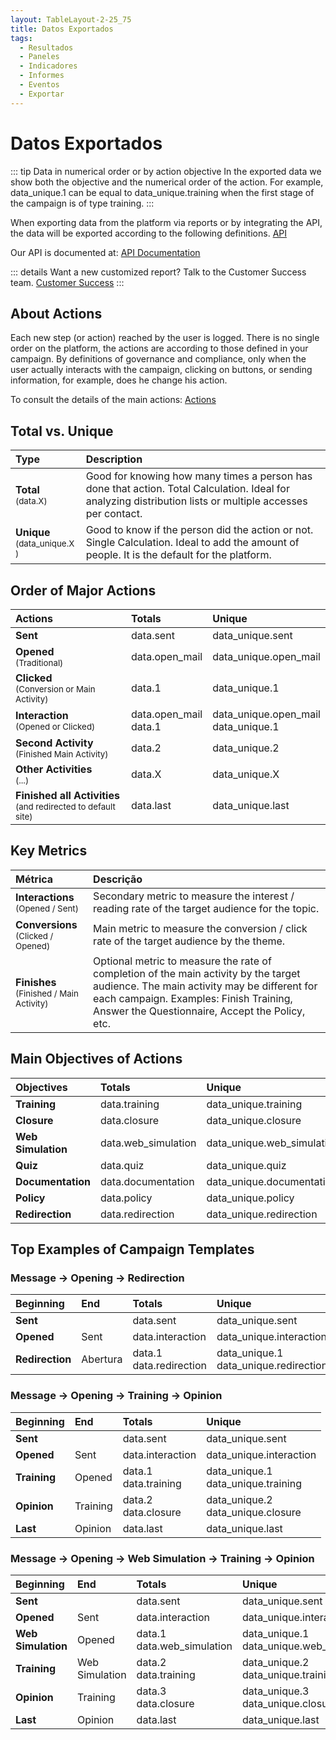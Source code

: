 ```yaml
---
layout: TableLayout-2-25_75
title: Datos Exportados
tags:
  - Resultados
  - Paneles
  - Indicadores
  - Informes
  - Eventos
  - Exportar
---
```

# Datos Exportados

::: tip Data in numerical order or by action objective
In the exported data we show both the objective and the numerical order of the action. For example, data_unique.1 can be equal to data_unique.training when the first stage of the campaign is of type training.
:::

When exporting data from the platform via reports or by integrating the API, the data will be exported according to the following definitions. [API](../companies/api)

Our API is documented at: [API Documentation](http://apidocs.phishx.io)

::: details Want a new customized report?
Talk to the Customer Success team. [Customer Success](mailto:cs@phishx.io)
:::


## About Actions

Each new step (or action) reached by the user is logged.
There is no single order on the platform, the actions are according to those defined in your campaign.
By definitions of governance and compliance, only when the user actually interacts with the campaign, clicking on buttons, or sending information, for example, does he change his action.

To consult the details of the main actions: [Actions](actions)


## Total vs. Unique

| Type | Description |
| :--- | :--- |
| <b>Total</b> <br> <small>(data.X)</small> | Good for knowing how many times a person has done that action. Total Calculation. Ideal for analyzing distribution lists or multiple accesses per contact. |
| <b>Unique</b> <br> <small>(data_unique.X )</small> | Good to know if the person did the action or not. Single Calculation. Ideal to add the amount of people. It is the default for the platform. |


## Order of Major Actions

| Actions | Totals | Unique |
| :--- | :--- | :--- |
| <b>Sent</b> | data.sent | data_unique.sent |
| <b>Opened</b> <br> <small>(Traditional)</small> | data.open_mail | data_unique.open_mail |
| <b>Clicked</b> <br> <small>(Conversion or Main Activity)</small> | data.1 | data_unique.1 |
| <b>Interaction</b> <br> <small>(Opened or Clicked)</small> | data.open_mail <br> data.1 | data_unique.open_mail <br> data_unique.1 |
| <b>Second Activity</b> <br> <small>(Finished Main Activity)</small> | data.2 | data_unique.2 |
| <b>Other Activities</b> <br> <small>(...)</small> | data.X | data_unique.X |
| <b>Finished all Activities</b> <br> <small>(and redirected to default site)</small>| data.last | data_unique.last |


## Key Metrics

| Métrica | Descrição |
| :--- | :--- |
| <b>Interactions</b> <br> <small>(Opened / Sent)</small> | Secondary metric to measure the interest / reading rate of the target audience for the topic. |
| <b>Conversions</b> <br> <small>(Clicked / Opened)</small> | Main metric to measure the conversion / click rate of the target audience by the theme. |
| <b>Finishes</b> <br> <small>(Finished / Main Activity)</small> | Optional metric to measure the rate of completion of the main activity by the target audience. The main activity may be different for each campaign. Examples: Finish Training, Answer the Questionnaire, Accept the Policy, etc. |


## Main Objectives of Actions

| Objectives | Totals | Unique |
| :--- | :--- | :--- |
| <b>Training</b> | data.training | data_unique.training |
| <b>Closure</b> | data.closure | data_unique.closure |
| <b>Web Simulation</b> | data.web_simulation | data_unique.web_simulation |
| <b>Quiz</b> | data.quiz | data_unique.quiz |
| <b>Documentation</b> | data.documentation | data_unique.documentation |
| <b>Policy</b> | data.policy | data_unique.policy |
| <b>Redirection</b> | data.redirection | data_unique.redirection |


## Top Examples of Campaign Templates

### Message -> Opening -> Redirection

| Beginning | End | Totals | Unique |
| :--- | :--- | :--- | :--- |
| <b>Sent</b> |  | data.sent | data_unique.sent |
| <b>Opened</b> | Sent | data.interaction | data_unique.interaction |
| <b>Redirection</b> | Abertura | data.1 <br> data.redirection | data_unique.1 <br> data_unique.redirection |


### Message -> Opening -> Training -> Opinion

| Beginning | End | Totals | Unique |
| :--- | :--- | :--- | :--- |
| <b>Sent</b> |  | data.sent | data_unique.sent |
| <b>Opened</b> | Sent | data.interaction | data_unique.interaction |
| <b>Training</b> | Opened | data.1 <br> data.training | data_unique.1 <br> data_unique.training |
| <b>Opinion</b> | Training | data.2 <br> data.closure | data_unique.2 <br> data_unique.closure |
| <b>Last</b> | Opinion | data.last | data_unique.last |


### Message -> Opening -> Web Simulation -> Training -> Opinion

| Beginning | End | Totals | Unique |
| :--- | :--- | :--- | :--- |
| <b>Sent</b> |  | data.sent | data_unique.sent |
| <b>Opened</b> | Sent | data.interaction | data_unique.interaction |
| <b>Web Simulation</b> | Opened | data.1 <br> data.web_simulation | data_unique.1 <br> data_unique.web_simulation |
| <b>Training</b> | Web Simulation| data.2 <br> data.training | data_unique.2 <br> data_unique.training |
| <b>Opinion</b> | Training | data.3 <br> data.closure | data_unique.3 <br> data_unique.closure |
| <b>Last</b> | Opinion | data.last | data_unique.last |

